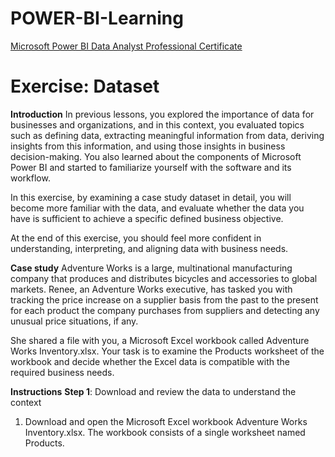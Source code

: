 # POWER-BI-Learning
[Microsoft Power BI Data Analyst Professional Certificate](https://www.coursera.org/professional-certificates/microsoft-power-bi-data-analyst)

# Exercise: Dataset

**Introduction**
In previous lessons, you explored the importance of data for businesses and organizations, and in this context, you evaluated topics such as defining data, extracting meaningful information from data, deriving insights from this information, and using those insights in business decision-making. You also learned about the components of Microsoft Power BI and started to familiarize yourself with the software and its workflow.

In this exercise, by examining a case study dataset in detail, you will become more familiar with the data, and evaluate whether the data you have is sufficient to achieve a specific defined business objective. 

At the end of this exercise, you should feel more confident in understanding, interpreting, and aligning data with business needs.

**Case study**
Adventure Works is a large, multinational manufacturing company that produces and distributes bicycles and accessories to global markets. Renee, an Adventure Works executive, has tasked you with tracking the price increase on a supplier basis from the past to the present for each product the company purchases from suppliers and detecting any unusual price situations, if any.

She shared a file with you, a Microsoft Excel workbook called Adventure Works Inventory.xlsx. Your task is to examine the Products worksheet of the workbook and decide whether the Excel data is compatible with the required business needs.

**Instructions**
**Step 1**: Download and review the data to understand the context
1. Download and open the Microsoft Excel workbook Adventure Works Inventory.xlsx. The workbook consists of a single worksheet named Products.




